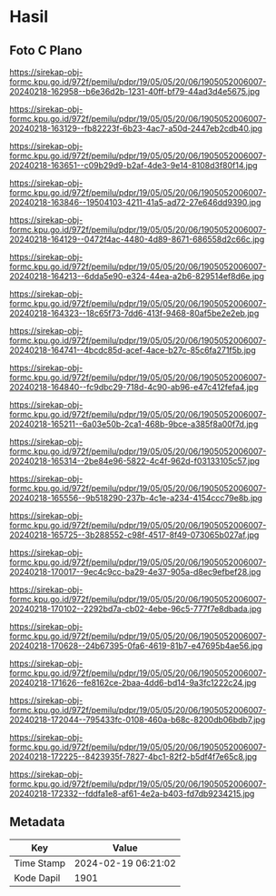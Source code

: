 # Hasil

## Foto C Plano

https://sirekap-obj-formc.kpu.go.id/972f/pemilu/pdpr/19/05/05/20/06/1905052006007-20240218-162958--b6e36d2b-1231-40ff-bf79-44ad3d4e5675.jpg

https://sirekap-obj-formc.kpu.go.id/972f/pemilu/pdpr/19/05/05/20/06/1905052006007-20240218-163129--fb82223f-6b23-4ac7-a50d-2447eb2cdb40.jpg

https://sirekap-obj-formc.kpu.go.id/972f/pemilu/pdpr/19/05/05/20/06/1905052006007-20240218-163651--c09b29d9-b2af-4de3-9e14-8108d3f80f14.jpg

https://sirekap-obj-formc.kpu.go.id/972f/pemilu/pdpr/19/05/05/20/06/1905052006007-20240218-163846--19504103-4211-41a5-ad72-27e646dd9390.jpg

https://sirekap-obj-formc.kpu.go.id/972f/pemilu/pdpr/19/05/05/20/06/1905052006007-20240218-164129--0472f4ac-4480-4d89-8671-686558d2c66c.jpg

https://sirekap-obj-formc.kpu.go.id/972f/pemilu/pdpr/19/05/05/20/06/1905052006007-20240218-164213--6dda5e90-e324-44ea-a2b6-829514ef8d6e.jpg

https://sirekap-obj-formc.kpu.go.id/972f/pemilu/pdpr/19/05/05/20/06/1905052006007-20240218-164323--18c65f73-7dd6-413f-9468-80af5be2e2eb.jpg

https://sirekap-obj-formc.kpu.go.id/972f/pemilu/pdpr/19/05/05/20/06/1905052006007-20240218-164741--4bcdc85d-acef-4ace-b27c-85c6fa271f5b.jpg

https://sirekap-obj-formc.kpu.go.id/972f/pemilu/pdpr/19/05/05/20/06/1905052006007-20240218-164840--fc9dbc29-718d-4c90-ab96-e47c412fefa4.jpg

https://sirekap-obj-formc.kpu.go.id/972f/pemilu/pdpr/19/05/05/20/06/1905052006007-20240218-165211--6a03e50b-2ca1-468b-9bce-a385f8a00f7d.jpg

https://sirekap-obj-formc.kpu.go.id/972f/pemilu/pdpr/19/05/05/20/06/1905052006007-20240218-165314--2be84e96-5822-4c4f-962d-f03133105c57.jpg

https://sirekap-obj-formc.kpu.go.id/972f/pemilu/pdpr/19/05/05/20/06/1905052006007-20240218-165556--9b518290-237b-4c1e-a234-4154ccc79e8b.jpg

https://sirekap-obj-formc.kpu.go.id/972f/pemilu/pdpr/19/05/05/20/06/1905052006007-20240218-165725--3b288552-c98f-4517-8f49-073065b027af.jpg

https://sirekap-obj-formc.kpu.go.id/972f/pemilu/pdpr/19/05/05/20/06/1905052006007-20240218-170017--9ec4c9cc-ba29-4e37-905a-d8ec9efbef28.jpg

https://sirekap-obj-formc.kpu.go.id/972f/pemilu/pdpr/19/05/05/20/06/1905052006007-20240218-170102--2292bd7a-cb02-4ebe-96c5-777f7e8dbada.jpg

https://sirekap-obj-formc.kpu.go.id/972f/pemilu/pdpr/19/05/05/20/06/1905052006007-20240218-170628--24b67395-0fa6-4619-81b7-e47695b4ae56.jpg

https://sirekap-obj-formc.kpu.go.id/972f/pemilu/pdpr/19/05/05/20/06/1905052006007-20240218-171626--fe8162ce-2baa-4dd6-bd14-9a3fc1222c24.jpg

https://sirekap-obj-formc.kpu.go.id/972f/pemilu/pdpr/19/05/05/20/06/1905052006007-20240218-172044--795433fc-0108-460a-b68c-8200db06bdb7.jpg

https://sirekap-obj-formc.kpu.go.id/972f/pemilu/pdpr/19/05/05/20/06/1905052006007-20240218-172225--8423935f-7827-4bc1-82f2-b5df4f7e65c8.jpg

https://sirekap-obj-formc.kpu.go.id/972f/pemilu/pdpr/19/05/05/20/06/1905052006007-20240218-172332--fddfa1e8-af61-4e2a-b403-fd7db9234215.jpg


## Metadata

| Key        | Value               |
| ---------- | ------------------- |
| Time Stamp | 2024-02-19 06:21:02 |
| Kode Dapil | 1901                |



